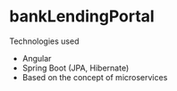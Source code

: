# bankLendingPortal

Technologies used
- Angular
- Spring Boot (JPA, Hibernate)
- Based on the concept of microservices
